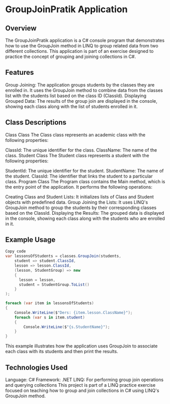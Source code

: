 # GroupJoinPratik Application
## Overview
The GroupJoinPratik application is a C# console program that demonstrates how to use the GroupJoin method in LINQ to group related data from two different collections. This application is part of an exercise designed to practice the concept of grouping and joining collections in C#.

## Features
Group Joining: The application groups students by the classes they are enrolled in. It uses the GroupJoin method to combine data from the classes list with the students list based on the class ID (ClassId).
Displaying Grouped Data: The results of the group join are displayed in the console, showing each class along with the list of students enrolled in it.
## Class Descriptions
Class Class
The Class class represents an academic class with the following properties:

ClassId: The unique identifier for the class.
ClassName: The name of the class.
Student Class
The Student class represents a student with the following properties:

StudentId: The unique identifier for the student.
StudentName: The name of the student.
ClassId: The identifier that links the student to a particular class.
Program Class
The Program class contains the Main method, which is the entry point of the application. It performs the following operations:

Creating Class and Student Lists: It initializes lists of Class and Student objects with predefined data.
Group Joining the Lists: It uses LINQ's GroupJoin method to group the students by their corresponding classes based on the ClassId.
Displaying the Results: The grouped data is displayed in the console, showing each class along with the students who are enrolled in it.
## Example Usage
```csharp
Copy code
var lessonsOfStudents = classes.GroupJoin(students,
    student => student.ClassId,
    lesson => lesson.ClassId,
    (lesson, StudentGroup) => new
    {
      lesson = lesson,
      student = StudentGroup.ToList()
    }
);

foreach (var item in lessonsOfStudents)
{
    Console.WriteLine($"Ders: {item.lesson.ClassName}");
    foreach (var s in item.student)
    {
        Console.WriteLine($"{s.StudentName}");
    }
}
```
This example illustrates how the application uses GroupJoin to associate each class with its students and then print the results.

## Technologies Used
Language: C#
Framework: .NET
LINQ: For performing group join operations and querying collections
This project is part of a LINQ practice exercise focused on teaching how to group and join collections in C# using LINQ's GroupJoin method.
